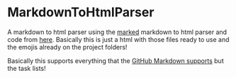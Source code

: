 # MarkdownToHtmlParser
A markdown to html parser using the [marked](https://github.com/chjj/marked) markdown to html parser and code from
[here](https://github.com/chjj/marked/pull/238/files?short_path=04c6e90). Basically this is just a html with those files ready to  use and the emojis already on the project folders!

Basically this supports everything that the [GitHub Markdown supports](https://guides.github.com/features/mastering-markdown/)
but the task lists!

